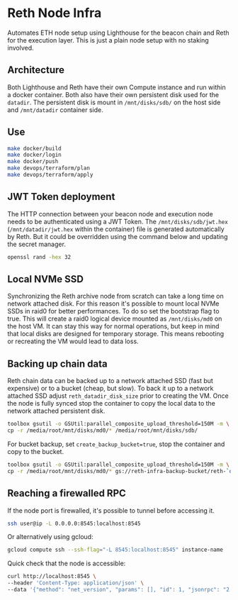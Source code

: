 # Reth Node Infra

Automates ETH node setup using Lighthouse for the beacon chain and Reth for the execution layer.
This is just a plain node setup with no staking involved.

## Architecture

Both Lighthouse and Reth have their own Compute instance and run within a docker container.
Both also have their own persistent disk used for the `datadir`.
The persistent disk is mount in `/mnt/disks/sdb/` on the host side and `/mnt/datadir` container side.

## Use

```sh
make docker/build
make docker/login
make docker/push
make devops/terraform/plan
make devops/terraform/apply
```

## JWT Token deployment

The HTTP connection between your beacon node and execution node needs to be authenticated using a JWT Token.
The `/mnt/disks/sdb/jwt.hex` (`/mnt/datadir/jwt.hex` within the container) file is generated automatically by Reth.
But it could be overridden using the command below and updating the secret manager.

```sh
openssl rand -hex 32
```

## Local NVMe SSD

Synchronizing the Reth archive node from scratch can take a long time on network attached disk.
For this reason it's possible to mount local NVMe SSDs in raid0 for better performances.
To do so set the bootstrap flag to true.
This will create a raid0 logical device mounted as `/mnt/disks/md0` on the host VM.
It can stay this way for normal operations, but keep in mind that local disks are designed for temporary storage.
This means rebooting or recreating the VM would lead to data loss.

## Backing up chain data

Reth chain data can be backed up to a network attached SSD (fast but expensive) or to a bucket (cheap, but slow).
To back it up to a network attached SSD adjust `reth_datadir_disk_size` prior to creating the VM.
Once the node is fully synced stop the container to copy the local data to the network attached persistent disk.

```sh
toolbox gsutil -o GSUtil:parallel_composite_upload_threshold=150M -m \
cp -r /media/root/mnt/disks/md0/* /media/root/mnt/disks/sdb/
```

For bucket backup, set `create_backup_bucket=true`, stop the container and copy to the bucket.

```sh
toolbox gsutil -o GSUtil:parallel_composite_upload_threshold=150M -m \
cp -r /media/root/mnt/disks/md0/* gs://reth-infra-backup-bucket/reth-`date +%Y%m%d`/
```

## Reaching a firewalled RPC

If the node port is firewalled, it's possible to tunnel before accessing it.

```sh
ssh user@ip -L 0.0.0.0:8545:localhost:8545
```

Or alternatively using gcloud:

```sh
gcloud compute ssh --ssh-flag="-L 8545:localhost:8545" instance-name
```

Quick check that the node is accessible:

```sh
curl http://localhost:8545 \
--header 'Content-Type: application/json' \
--data '{"method": "net_version", "params": [], "id": 1, "jsonrpc": "2.0"}'
```
